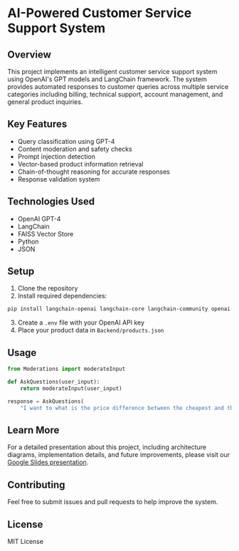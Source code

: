 # AI-Powered Customer Service Support System

## Overview

This project implements an intelligent customer service support system using OpenAI's GPT models and LangChain framework. The system provides automated responses to customer queries across multiple service categories including billing, technical support, account management, and general product inquiries.

## Key Features

- Query classification using GPT-4
- Content moderation and safety checks
- Prompt injection detection
- Vector-based product information retrieval
- Chain-of-thought reasoning for accurate responses
- Response validation system

## Technologies Used

- OpenAI GPT-4
- LangChain
- FAISS Vector Store
- Python
- JSON

## Setup

1. Clone the repository
2. Install required dependencies:

```bash
pip install langchain-openai langchain-core langchain-community openai python-dotenv faiss-cpu
```

3. Create a `.env` file with your OpenAI API key
4. Place your product data in `Backend/products.json`

## Usage

```python
from Moderations import moderateInput

def AskQuestions(user_input):
    return moderateInput(user_input)

response = AskQuestions(
    "I want to what is the price difference between the cheapest and the most expensive phone ")
```

## Learn More

For a detailed presentation about this project, including architecture diagrams, implementation details, and future improvements, please visit our [Google Slides presentation](https://docs.google.com/presentation/d/1XY0hfPFPodNJ9FpcEbo9kB21XfniKOsUCs41LVV3ESQ/edit?usp=sharing).

## Contributing

Feel free to submit issues and pull requests to help improve the system.

## License

MIT License

